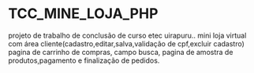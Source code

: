 # TCC_MINE_LOJA_PHP
projeto de trabalho de conclusão de curso etec uirapuru.. mini loja virtual com área cliente(cadastro,editar,salva,validação de cpf,excluir cadastro) pagina de carrinho de compras, campo busca, pagina de amostra de produtos,pagamento e finalização de pedidos. 
